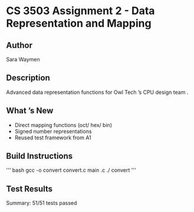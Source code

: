 # CS 3503 Assignment 2 - Data Representation and Mapping

## Author
Sara Waymen


## Description
Advanced data representation functions for Owl Tech ’s CPU design team .

## What ’s New
- Direct mapping functions (oct/ hex/ bin)
- Signed number representations
- Reused test framework from A1

## Build Instructions
''' bash
gcc -o convert convert.c main .c 
./ convert
'''

## Test Results
Summary: 51/51 tests passed